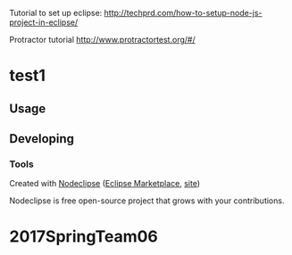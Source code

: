 
Tutorial to set up eclipse: http://techprd.com/how-to-setup-node-js-project-in-eclipse/

Protractor tutorial http://www.protractortest.org/#/
# test1



## Usage



## Developing



### Tools

Created with [Nodeclipse](https://github.com/Nodeclipse/nodeclipse-1)
 ([Eclipse Marketplace](http://marketplace.eclipse.org/content/nodeclipse), [site](http://www.nodeclipse.org))   

Nodeclipse is free open-source project that grows with your contributions.
# 2017SpringTeam06
